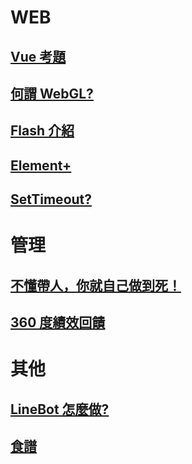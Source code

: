 # WEB

## [Vue 考題](vue/README.md)

## [何謂 WebGL?](webgl/README.md)

## [Flash 介紹](flash/README.md)

## [Element+](element-plus/README.md)

## [SetTimeout?](html/README.md)

# 管理

## [不懂帶人，你就自己做到死！](book/不懂帶人，你就自己做到死！/READEMD.md)

## [360 度績效回饋](360-degree-feedback/README.md)

# 其他

## [LineBot 怎麼做?](line_bot/README.md)

## [食譜](recipe/recipe.md)
